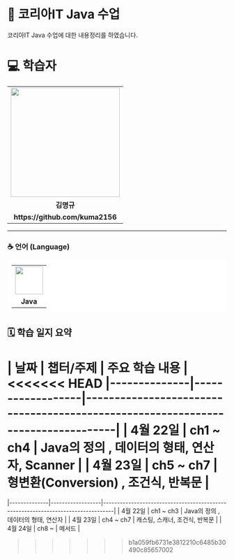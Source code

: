 
# 📘 코리아IT Java 수업

코리아IT Java 수업에 대한 내용정리를 하였습니다.

<div align="left">
    <h1>💻 학습자</h1>
    <table>
        <tr>
            <td align="center"><img src="https://github.com/user-attachments/assets/61049fd5-5e06-4b17-bb51-d925ea3e68dc" width="250"></td>
        </tr>
        <tr>
            <td align="center"><b>김명규</b></td>
        </tr>
        <tr>
            <td align="center"><b>https://github.com/kuma2156</b></td>
        </tr>
    </table>
</div>

---

### ☕️ 언어 (Language)
<table style="background:white; padding:10px; border-radius:8px;">
    <tr>
        <td align="center">
            <img src="https://github.com/user-attachments/assets/e345f034-71e7-4fd8-b002-5034674a2fe8" width="64" height="64">
        </td>
    </tr>
    <tr>
        <td align="center"><b>Java</b></td>
    </tr>
</table>



## 🗓️ 학습 일지 요약

| 날짜         | 챕터/주제        | 주요 학습 내용                                                                  |
<<<<<<< HEAD
|--------------|------------------|---------------------------------------------------------------------------------|
| 4월 22일     | ch1 ~ ch4        | Java의 정의 , 데이터의 형태, 연산자, Scanner                                      |
| 4월 23일     | ch5 ~ ch7          |   형변환(Conversion)  , 조건식, 반복문                                              |
=======
|--------------|------------------|----------------------------------------------------------------------------------|
| 4월 22일     | ch1 ~ ch3        | Java의 정의 , 데이터의 형태, 연산자                |
| 4월 23일     | ch4 ~ ch7        | 캐스팅, 스캐너, 조건식, 반복문                     |
| 4월 24일     | ch8 ~            | 메서드                                           |

>>>>>>> b1a059fb6731e3812210c6485b30490c85657002
